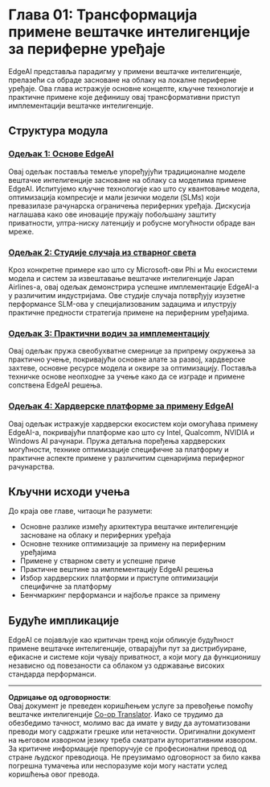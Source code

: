 <!--
CO_OP_TRANSLATOR_METADATA:
{
  "original_hash": "ddfe62b8e130979b7034bc6fbb7d510c",
  "translation_date": "2025-09-18T23:55:35+00:00",
  "source_file": "Module01/README.md",
  "language_code": "sr"
}
-->
# Глава 01: Трансформација примене вештачке интелигенције за периферне уређаје

EdgeAI представља парадигму у примени вештачке интелигенције, прелазећи са обраде засноване на облаку на локалне периферне уређаје. Ова глава истражује основне концепте, кључне технологије и практичне примене које дефинишу овај трансформативни приступ имплементацији вештачке интелигенције.

## Структура модула

### [Одељак 1: Основе EdgeAI](./01.EdgeAIFundamentals.md)
Овај одељак поставља темеље упоређујући традиционалне моделе вештачке интелигенције засноване на облаку са моделима примене EdgeAI. Испитујемо кључне технологије као што су квантовање модела, оптимизација компресије и мали језички модели (SLMs) који превазилазе рачунарска ограничења периферних уређаја. Дискусија наглашава како ове иновације пружају побољшану заштиту приватности, ултра-ниску латенцију и робусне могућности обраде ван мреже.

### [Одељак 2: Студије случаја из стварног света](./02.RealWorldCaseStudies.md)
Кроз конкретне примере као што су Microsoft-ови Phi и Mu екосистеми модела и систем за извештавање вештачке интелигенције Japan Airlines-а, овај одељак демонстрира успешне имплементације EdgeAI-а у различитим индустријама. Ове студије случаја потврђују изузетне перформансе SLM-ова у специјализованим задацима и илуструју практичне предности стратегија примене на периферним уређајима.

### [Одељак 3: Практични водич за имплементацију](./03.PracticalImplementationGuide.md)
Овај одељак пружа свеобухватне смернице за припрему окружења за практично учење, покривајући основне алате за развој, хардверске захтеве, основне ресурсе модела и оквире за оптимизацију. Поставља техничке основе неопходне за учење како да се изграде и примене сопствена EdgeAI решења.

### [Одељак 4: Хардверске платформе за примену EdgeAI](./04.EdgeDeployment.md)
Овај одељак истражује хардверски екосистем који омогућава примену EdgeAI-а, покривајући платформе као што су Intel, Qualcomm, NVIDIA и Windows AI рачунари. Пружа детаљна поређења хардверских могућности, технике оптимизације специфичне за платформу и практичне аспекте примене у различитим сценаријима периферног рачунарства.

## Кључни исходи учења

До краја ове главе, читаоци ће разумети:
- Основне разлике између архитектура вештачке интелигенције засноване на облаку и периферних уређаја
- Основне технике оптимизације за примену на периферним уређајима
- Примене у стварном свету и успешне приче
- Практичне вештине за имплементацију EdgeAI решења
- Избор хардверских платформи и приступе оптимизацији специфичне за платформу
- Бенчмаркинг перформанси и најбоље праксе за примену

## Будуће импликације

EdgeAI се појављује као критичан тренд који обликује будућност примене вештачке интелигенције, отварајући пут за дистрибуиране, ефикасне и системе који чувају приватност, а који могу да функционишу независно од повезаности са облаком уз одржавање високих стандарда перформанси.

---

**Одрицање од одговорности**:  
Овај документ је преведен коришћењем услуге за превођење помоћу вештачке интелигенције [Co-op Translator](https://github.com/Azure/co-op-translator). Иако се трудимо да обезбедимо тачност, молимо вас да имате у виду да аутоматизовани преводи могу садржати грешке или нетачности. Оригинални документ на његовом изворном језику треба сматрати ауторитативним извором. За критичне информације препоручује се професионални превод од стране људског преводиоца. Не преузимамо одговорност за било каква погрешна тумачења или неспоразуме који могу настати услед коришћења овог превода.